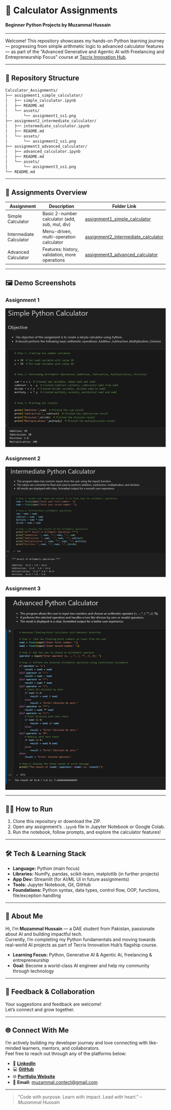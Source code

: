 # 🧮 Calculator Assignments  
#### Beginner Python Projects by Muzammal Hussain

---

Welcome! This repository showcases my hands-on Python learning journey — progressing from simple arithmetic logic to advanced calculator features — as part of the “Advanced Generative and Agentic AI with Freelancing and Entrepreneurship Focus” course at [Tecrix Innovation Hub](https://tecrix.com/).

---

## 📂 Repository Structure

```
Calculator_Assignments/
├── assignment1_simple_calculator/
│   ├── simple_calculator.ipynb
│   ├── README.md
│   └── assets/
│       └── assignment1_ss1.png
├── assignment2_intermediate_calculator/
│   ├── intermediate_calculator.ipynb
│   ├── README.md
│   └── assets/
│       └── assignment2_ss1.png
├── assignment3_advanced_calculator/
│   ├── advanced_calculator.ipynb
│   ├── README.md
│   └── assets/
│       └── assignment3_ss1.png
└── README.md
```

---

## 🚀 Assignments Overview

| Assignment                | Description                                    | Folder Link                                                          |
|---------------------------|------------------------------------------------|---------------------------------------------------------------------|
| Simple Calculator         | Basic 2-number calculator (add, sub, mul, div) | [assignment1_simple_calculator](calculator-assignments-muzammal/assignment1_simple_calculator/)     |
| Intermediate Calculator   | Menu-driven, multi-operation calculator        | [assignment2_intermediate_calculator](calculator-assignments-muzammal/assignment2_intermediate_calculator/) |
| Advanced Calculator       | Features: history, validation, more operations | [assignment3_advanced_calculator](calculator-assignments-muzammal/assignment3_advanced_calculator/) |

---

## 🖼️ Demo Screenshots

### Assignment 1
![Assignment 1 Demo](calculator-assignments-muzammal/assignment1_simple_calculator/assets/image.png)

### Assignment 2
![Assignment 2 Demo](calculator-assignments-muzammal/assignment2_intermediate_calculator/assets/image1.png)

### Assignment 3
![Assignment 3 Demo](calculator-assignments-muzammal/assignment3_advanced_calculator/assets/image3.png)

---

## 🧑‍💻 How to Run

1. Clone this repository or download the ZIP.
2. Open any assignment’s `.ipynb` file in Jupyter Notebook or Google Colab.
3. Run the notebook, follow prompts, and explore the calculator features!

---

## 🛠️ Tech & Learning Stack

- **Language:** Python (main focus)
- **Libraries:** NumPy, pandas, scikit-learn, matplotlib (in further projects)
- **App Dev:** Streamlit (for AI/ML UI in future assignments)
- **Tools:** Jupyter Notebook, Git, GitHub
- **Foundations:** Python syntax, data types, control flow, OOP, functions, file/exception handling

---

## 👤 About Me

Hi, I’m **Muzammal Hussain** — a DAE student from Pakistan, passionate about AI and building impactful tech.  
Currently, I’m completing my Python fundamentals and moving towards real-world AI projects as part of Tecrix Innovation Hub’s flagship course.

- **Learning Focus:** Python, Generative AI & Agentic Ai, freelancing & entrepreneurship
- **Goal:** Become a world-class AI engineer and help my community through technology

---

## 🤝 Feedback & Collaboration

Your suggestions and feedback are welcome!  
Let’s connect and grow together.

---

## 🌐 Connect With Me

I’m actively building my developer journey and love connecting with like-minded learners, mentors, and collaborators.  
Feel free to reach out through any of the platforms below:
 
- 💼 [**LinkedIn**](https://www.linkedin.com/in/muzammal-hussain-965486360/)
- 💻 [**GitHub**](https://github.com/muzammaldeveloper)
- 🌐 [**Portfolio Website**](https://muzammalhussain.me)
- 📧 **Email:** muzammal.contect@gmail.com
---

> "Code with purpose. Learn with impact. Lead with heart." – *Muzammal Hussain*



